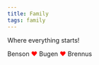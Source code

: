 ```yaml
---
title: Family
tags: family
---
```


Where everything starts!

Benson <span style="color: red">❤</span> Bugen <span style="color: red">❤</span> Brennus
